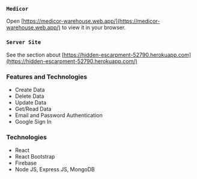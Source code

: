 


### `Medicor `

Open [https://medicor-warehouse.web.app/](https://medicor-warehouse.web.app/) to view it in your browser.

### `Server Site`

See the section about [https://hidden-escarpment-52790.herokuapp.com](https://hidden-escarpment-52790.herokuapp.com/)

### Features and Technologies

- Create Data
- Delete Data
- Update Data
- Get/Read Data
- Email and Password Authentication
- Google Sign In

### Technologies

- React
- React Bootstrap
- Firebase
- Node JS, Express JS, MongoDB


